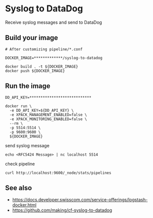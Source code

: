 # Syslog to DataDog

Receive syslog messages and send to DataDog


## Build your image

```
# After customizing pipeline/*.conf

DOCKER_IMAGE=*************/syslog-to-datadog

docker build . -t ${DOCKER_IMAGE}
docker push ${DOCKER_IMAGE}
```

## Run the image


```
DD_API_KEY=****************************

docker run \
  -e DD_API_KEY=${DD_API_KEY} \
  -e XPACK_MANAGEMENT_ENABLED=false \
  -e XPACK_MONITORING_ENABLED=false \
  --rm \
  -p 5514:5514 \
  -p 9600:9600 \
  ${DOCKER_IMAGE}
```

send syslog message

```
echo <RFC5424 Message> | nc localhost 5514
```

check pipeline

```
curl http://localhost:9600/_node/stats/pipelines
```

## See also

* https://docs.developer.swisscom.com/service-offerings/logstash-docker.html
* https://github.com/making/cf-syslog-to-datadog
